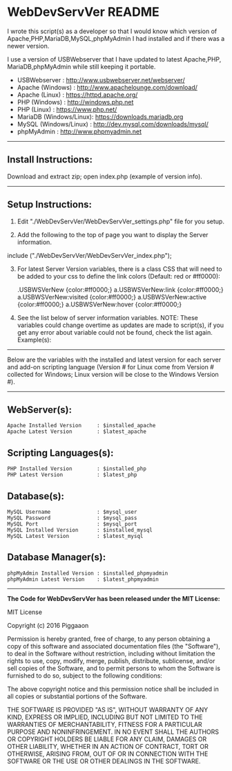 # WebDevServVer README
I wrote this script(s) as a developer so that I would know which version of
Apache,PHP,MariaDB,MySQL,phpMyAdmin I had installed and if there was a newer version.

I use a version of USBWebserver that I have updated to latest Apache,PHP,
MariaDB,phpMyAdmin while still keeping it portable.

- USBWebserver     : http://www.usbwebserver.net/webserver/
- Apache (Windows) : http://www.apachelounge.com/download/
- Apache (Linux)   : https://httpd.apache.org/
- PHP (Windows)    : http://windows.php.net
- PHP (Linux)      : https://www.php.net/
- MariaDB (Windows/Linux): https://downloads.mariadb.org
- MySQL (Windows/Linux)  : http://dev.mysql.com/downloads/mysql/
- phpMyAdmin       : http://www.phpmyadmin.net

------------
## Install Instructions:

Download and extract zip; open index.php (example of version info).

------------
## Setup Instructions:
1. Edit "./WebDevServVer/WebDevServVer_settings.php" file for you setup.

2. Add the following to the top of page you want to display the Server information.


 include ("./WebDevServVer/WebDevServVer_index.php");

3. For latest Server Version variables, there is a class CSS that will need to be 
added to your css to define the link colors (Default: red or #ff0000):

	.USBWSVerNew {color:#ff0000;}
	a.USBWSVerNew:link {color:#ff0000;}
	a.USBWSVerNew:visited {color:#ff0000;}
	a.USBWSVerNew:active {color:#ff0000;}
	a.USBWSVerNew:hover {color:#ff0000;}

4. See the list below of server information variables.
NOTE: These variables could change overtime as updates are made to script(s), 
if you get any error about variable could not be found, check the list again.
Example(s):
	<?php echo $installed_apache; ?>
	<?php echo $latest_apache; ?>

------------
Below are the variables with the installed and latest version for each server and add-on scripting language (Version # for Linux come from Version # collected for Windows; Linux version will be close to the Windows Version #).

------------

## WebServer(s):
	Apache Installed Version     : $installed_apache
	Apache Latest Version        : $latest_apache

## Scripting Languages(s):
	PHP Installed Version        : $installed_php
	PHP Latest Version           : $latest_php

## Database(s):
	MySQL Username               : $mysql_user
	MySQL Password               : $mysql_pass
	MySQL Port                   : $mysql_port
	MySQL Installed Version      : $installed_mysql
	MySQL Latest Version         : $latest_mysql

## Database Manager(s):
	phpMyAdmin Installed Version : $installed_phpmyadmin
	phpMyAdmin Latest Version    : $latest_phpmyadmin

------------

**The Code for WebDevServVer has been released under the MIT License:**

MIT License

Copyright (c) 2016  Piggaaon

Permission is hereby granted, free of charge, to any person obtaining a copy
of this software and associated documentation files (the "Software"), to deal
in the Software without restriction, including without limitation the rights
to use, copy, modify, merge, publish, distribute, sublicense, and/or sell
copies of the Software, and to permit persons to whom the Software is
furnished to do so, subject to the following conditions:

The above copyright notice and this permission notice shall be included in all
copies or substantial portions of the Software.

THE SOFTWARE IS PROVIDED "AS IS", WITHOUT WARRANTY OF ANY KIND, EXPRESS OR
IMPLIED, INCLUDING BUT NOT LIMITED TO THE WARRANTIES OF MERCHANTABILITY,
FITNESS FOR A PARTICULAR PURPOSE AND NONINFRINGEMENT. IN NO EVENT SHALL THE
AUTHORS OR COPYRIGHT HOLDERS BE LIABLE FOR ANY CLAIM, DAMAGES OR OTHER
LIABILITY, WHETHER IN AN ACTION OF CONTRACT, TORT OR OTHERWISE, ARISING FROM,
OUT OF OR IN CONNECTION WITH THE SOFTWARE OR THE USE OR OTHER DEALINGS IN THE
SOFTWARE.
